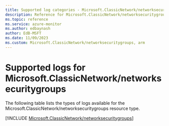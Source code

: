 ```yaml
---
title: Supported log categories - Microsoft.ClassicNetwork/networksecuritygroups
description: Reference for Microsoft.ClassicNetwork/networksecuritygroups in Azure Monitor Logs.
ms.topic: reference
ms.service: azure-monitor
ms.author: edbaynash
author: EdB-MSFT
ms.date: 11/09/2023
ms.custom: Microsoft.ClassicNetwork/networksecuritygroups, arm
---
```





# Supported logs for Microsoft.ClassicNetwork/networksecuritygroups  
The following table lists the types of logs available for the Microsoft.ClassicNetwork/networksecuritygroups resource type.
  
  
[!INCLUDE [Microsoft.ClassicNetwork/networksecuritygroups](./includes/microsoft-classicnetwork-networksecuritygroups-logs-include.md)]
  
